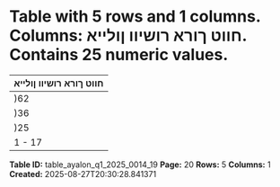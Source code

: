 # Table with 5 rows and 1 columns. Columns: חווט ךורא רושיוו ןולייא. Contains 25 numeric values.

| חווט ךורא רושיוו ןולייא |
|---|
| )62 | 555( 2 | 866 24 | 349 29 | 043 8 | 834 141 | 762 144 | 299 4-6/2025 |
| )36 | 656( )8 | 669( 40 | 450 30 | 319 5 | 195 44 | 546 75 | 185 4-6/2024 |
| )25 | 899( 11 | 535 )16 | 101( )1 | 276( 3 | 639 97 | 216 69 | 114 יוניש |
| 1 - 17 |

**Table ID:** table_ayalon_q1_2025_0014_19
**Page:** 20
**Rows:** 5
**Columns:** 1
**Created:** 2025-08-27T20:30:28.841371
